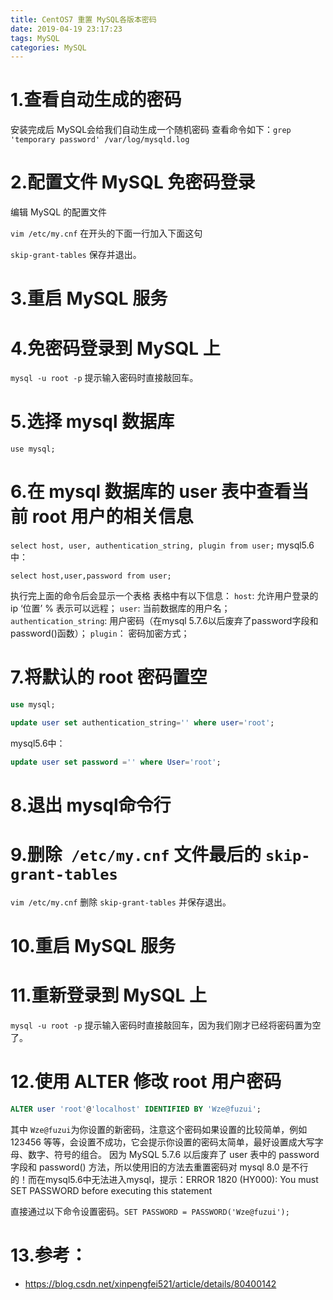 ```yaml
---
title: CentOS7 重置 MySQL各版本密码
date: 2019-04-19 23:17:23
tags: MySQL
categories: MySQL
---
```


# 1.查看自动生成的密码

安装完成后 MySQL会给我们自动生成一个随机密码
查看命令如下：`grep 'temporary password' /var/log/mysqld.log`

# 2.配置文件 MySQL 免密码登录
编辑 MySQL 的配置文件

`vim /etc/my.cnf`
在开头的下面一行加入下面这句

`skip-grant-tables`
保存并退出。

# 3.重启 MySQL 服务

# 4.免密码登录到 MySQL 上

`mysql -u root -p`
提示输入密码时直接敲回车。

# 5.选择 mysql 数据库

`use mysql;`

# 6.在 mysql 数据库的 user 表中查看当前 root 用户的相关信息

`select host, user, authentication_string, plugin from user;`
mysql5.6中：

`select host,user,password from user;`

执行完上面的命令后会显示一个表格
表格中有以下信息：
`host`: 允许用户登录的 ip ‘位置’ % 表示可以远程；
`user`: 当前数据库的用户名；
`authentication_string`: 用户密码（在mysql 5.7.6以后废弃了password字段和password()函数）；
`plugin`： 密码加密方式；

# 7.将默认的 root 密码置空

```sql
use mysql;  

update user set authentication_string='' where user='root';
```

mysql5.6中：

```sql
update user set password ='' where User='root';
```



# 8.退出 mysql命令行
# 9.删除` /etc/my.cnf` 文件最后的 `skip-grant-tables`
`vim /etc/my.cnf`
删除 `skip-grant-tables` 并保存退出。

# 10.重启 MySQL 服务

# 11.重新登录到 MySQL 上

`mysql -u root -p`
提示输入密码时直接敲回车，因为我们刚才已经将密码置为空了。

# 12.使用 ALTER 修改 root 用户密码

```sql
ALTER user 'root'@'localhost' IDENTIFIED BY 'Wze@fuzui';
```

其中 `Wze@fuzui`为你设置的新密码，注意这个密码如果设置的比较简单，例如 123456 等等，会设置不成功，它会提示你设置的密码太简单，最好设置成大写字母、数字、符号的组合。
因为 MySQL 5.7.6 以后废弃了 user 表中的 password 字段和 password() 方法，所以使用旧的方法去重置密码对 mysql 8.0 是不行的！而在mysql5.6中无法进入mysql，提示：ERROR 1820 (HY000): You must SET PASSWORD before executing this statement

直接通过以下命令设置密码。`SET PASSWORD = PASSWORD('Wze@fuzui');`



# 13.参考：

* <https://blog.csdn.net/xinpengfei521/article/details/80400142>